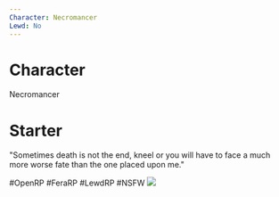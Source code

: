 ```yaml
---
Character: Necromancer
Lewd: No
---
```

# Character
Necromancer

# Starter
"Sometimes death is not the end, kneel or you will have to face a much more worse fate than the one placed upon me."
  
#OpenRP #FeraRP #LewdRP  #NSFW
![](8d7a60cc956983754c81e04f9fb4d517.jpg)